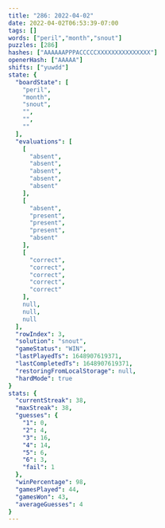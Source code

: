 ```yaml
---
title: "286: 2022-04-02"
date: 2022-04-02T06:53:39-07:00
tags: []
words: ["peril","month","snout"]
puzzles: [286]
hashes: ["AAAAAAPPPACCCCCXXXXXXXXXXXXXXX"]
openerHash: ["AAAAA"]
shifts: ["yuwdd"]
state: {
  "boardState": [
    "peril",
    "month",
    "snout",
    "",
    "",
    ""
  ],
  "evaluations": [
    [
      "absent",
      "absent",
      "absent",
      "absent",
      "absent"
    ],
    [
      "absent",
      "present",
      "present",
      "present",
      "absent"
    ],
    [
      "correct",
      "correct",
      "correct",
      "correct",
      "correct"
    ],
    null,
    null,
    null
  ],
  "rowIndex": 3,
  "solution": "snout",
  "gameStatus": "WIN",
  "lastPlayedTs": 1648907619371,
  "lastCompletedTs": 1648907619371,
  "restoringFromLocalStorage": null,
  "hardMode": true
}
stats: {
  "currentStreak": 38,
  "maxStreak": 38,
  "guesses": {
    "1": 0,
    "2": 4,
    "3": 16,
    "4": 14,
    "5": 6,
    "6": 3,
    "fail": 1
  },
  "winPercentage": 98,
  "gamesPlayed": 44,
  "gamesWon": 43,
  "averageGuesses": 4
}
---
```


<!-- more -->
